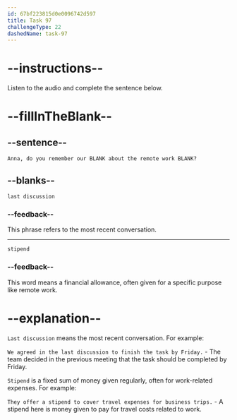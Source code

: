 ```yaml
---
id: 67bf223815d0e0096742d597
title: Task 97
challengeType: 22
dashedName: task-97
---
```


<!-- (Audio) Bob: Anna, do you remember our last discussion about the remote work stipend? -->

# --instructions--

Listen to the audio and complete the sentence below.

# --fillInTheBlank--

## --sentence--

`Anna, do you remember our BLANK about the remote work BLANK?`

## --blanks--

`last discussion`

### --feedback--

This phrase refers to the most recent conversation.

---

`stipend`

### --feedback--

This word means a financial allowance, often given for a specific purpose like remote work.

# --explanation--

`Last discussion` means the most recent conversation. For example:

`We agreed in the last discussion to finish the task by Friday.` -  The team decided in the previous meeting that the task should be completed by Friday.

`Stipend` is a fixed sum of money given regularly, often for work-related expenses. For example:

`They offer a stipend to cover travel expenses for business trips.` - A stipend here is money given to pay for travel costs related to work.
